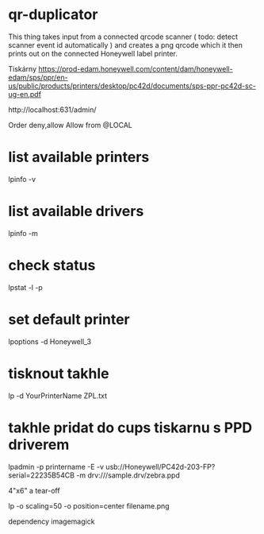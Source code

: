 # qr-duplicator
This thing takes input from a connected qrcode scanner ( todo: detect scanner event id automatically ) and creates a png qrcode which it then prints out on the connected Honeywell label printer.

Tiskárny https://prod-edam.honeywell.com/content/dam/honeywell-edam/sps/ppr/en-us/public/products/printers/desktop/pc42d/documents/sps-ppr-pc42d-sc-ug-en.pdf

http://localhost:631/admin/ 

Order deny,allow
Allow from @LOCAL

# list available printers
lpinfo -v

 # list available drivers
lpinfo -m

# check status
lpstat -l -p 

# set default printer
lpoptions -d Honeywell_3

# tisknout takhle
lp -d YourPrinterName ZPL.txt

# takhle pridat do cups tiskarnu s PPD driverem
lpadmin -p printername -E -v usb://Honeywell/PC42d-203-FP?serial=22235B54CB -m drv:///sample.drv/zebra.ppd 

4"x6" a tear-off

lp -o scaling=50 -o position=center filename.png


dependency imagemagick